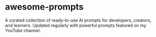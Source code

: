 # awesome-prompts
A curated collection of ready-to-use AI prompts for developers, creators, and learners. Updated regularly with powerful prompts featured on my YouTube channel.
